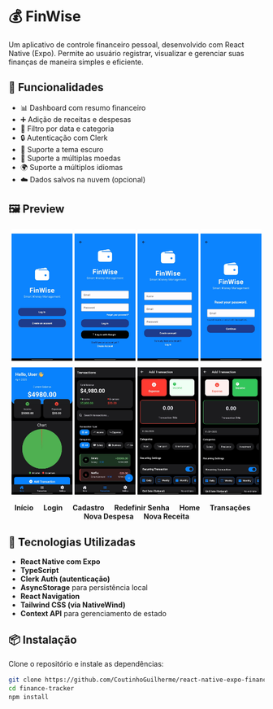 # 💰 FinWise

Um aplicativo de controle financeiro pessoal, desenvolvido com React Native (Expo). Permite ao usuário registrar, visualizar e gerenciar suas finanças de maneira simples e eficiente.

## 📱 Funcionalidades

- 📊 Dashboard com resumo financeiro
- ➕ Adição de receitas e despesas
- 📅 Filtro por data e categoria
- 🔒 Autenticação com Clerk
- 🌙 Suporte a tema escuro
- 💱 Suporte a múltiplas moedas
- 🌍 Suporte a múltiplos idiomas
- ☁️ Dados salvos na nuvem (opcional)
  
## 🖼️ Preview

<p align="center">
  <img src="Screenshots/start.jpeg" width="120" />
  <img src="Screenshots/login.jpeg" width="120" />
  <img src="Screenshots/register.jpeg" width="120" />
  <img src="Screenshots/resetpassword.jpeg" width="120" />
  <img src="Screenshots/home.jpeg" width="120" />
  <img src="Screenshots/transactions.jpeg" width="120" />
  <img src="Screenshots/addtransactionsexpenses.jpeg" width="120" />
  <img src="Screenshots/addtransactionsincome.jpeg" width="120" />
</p>

<p align="center">
  <b>Início</b> &nbsp;&nbsp;&nbsp;
  <b>Login</b> &nbsp;&nbsp;&nbsp;
  <b>Cadastro</b> &nbsp;&nbsp;&nbsp;
  <b>Redefinir Senha</b> &nbsp;&nbsp;&nbsp;
  <b>Home</b> &nbsp;&nbsp;&nbsp;
  <b>Transações</b> &nbsp;&nbsp;&nbsp;
  <b>Nova Despesa</b> &nbsp;&nbsp;&nbsp;
  <b>Nova Receita</b>
</p>

## 🚀 Tecnologias Utilizadas

- **React Native com Expo**
- **TypeScript**
- **Clerk Auth (autenticação)**
- **AsyncStorage** para persistência local
- **React Navigation**
- **Tailwind CSS (via NativeWind)**
- **Context API** para gerenciamento de estado

## 📦 Instalação

Clone o repositório e instale as dependências:

```bash
git clone https://github.com/CoutinhoGuilherme/react-native-expo-finance-tracker
cd finance-tracker
npm install

